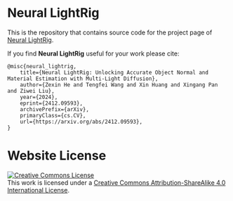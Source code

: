 # Neural LightRig

This is the repository that contains source code for the project page of [Neural LightRig](https://projects.zxhezexin.com/neural-lightrig).

If you find **Neural LightRig** useful for your work please cite:
```
@misc{neural_lightrig,
    title={Neural LightRig: Unlocking Accurate Object Normal and Material Estimation with Multi-Light Diffusion}, 
    author={Zexin He and Tengfei Wang and Xin Huang and Xingang Pan and Ziwei Liu},
    year={2024},
    eprint={2412.09593},
    archivePrefix={arXiv},
    primaryClass={cs.CV},
    url={https://arxiv.org/abs/2412.09593},
}
```

# Website License
<a rel="license" href="http://creativecommons.org/licenses/by-sa/4.0/"><img alt="Creative Commons License" style="border-width:0" src="https://i.creativecommons.org/l/by-sa/4.0/88x31.png" /></a><br />This work is licensed under a <a rel="license" href="http://creativecommons.org/licenses/by-sa/4.0/">Creative Commons Attribution-ShareAlike 4.0 International License</a>.
